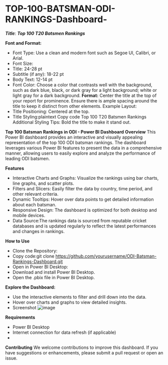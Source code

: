 # TOP-100-BATSMAN-ODI-RANKINGS-Dashboard-

***Title***:
***Top 100 T20 Batsmen Rankings***

**Font and Format:**
- Font Type: Use a clean and modern font such as Segoe UI, Calibri, or Arial.
- Font Size:
- Title: 24-28 pt
- Subtitle (if any): 18-22 pt
- Body Text: 12-14 pt
- Font Color: Choose a color that contrasts well with the background, such as dark blue, black, or dark gray for a light background; white or light gray for a dark background.
**Format:** Center the title at the top of your report for prominence. Ensure there is ample spacing around the title to keep it distinct from other elements.
Example Layout:
- Title Positioning: Centered at the top.
- Title Styling:plaintext
Copy code
Top 100 T20 Batsmen Rankings
Additional Styling Tips:
Bold the title to make it stand out.

**Top 100 Batsman Rankings in ODI - Power BI Dashboard**
**Overview**
This Power BI dashboard provides an interactive and visually appealing representation of the top 100 ODI batsman rankings. The dashboard leverages various Power BI features to present the data in a comprehensive manner, allowing users to easily explore and analyze the performance of leading ODI batsmen.

**Features**
- Interactive Charts and Graphs: Visualize the rankings using bar charts, line graphs, and scatter plots.
- Filters and Slicers: Easily filter the data by country, time period, and other relevant criteria.
- Dynamic Tooltips: Hover over data points to get detailed information about each batsman.
- Responsive Design: The dashboard is optimized for both desktop and mobile devices.
- Data Source:The rankings data is sourced from reputable cricket databases and is updated regularly to reflect the latest performances and changes in rankings.

**How to Use**
- Clone the Repository:
- Copy code:git clone https://github.com/yourusername/ODI-Batsman-Rankings-Dashboard.git
- Open in Power BI Desktop:
- Download and install Power BI Desktop.
- Open the .pbix file in Power BI Desktop.

**Explore the Dashboard:**
- Use the interactive elements to filter and drill down into the data.
- Hover over charts and graphs to view detailed insights.
- Screenshot
![image](https://github.com/ragh945/TOP-100-BATSMAN-ODI-RANKINGS-Dashboard-/assets/65483520/0ced4a27-9fe2-430b-8692-51c970a42fae)

**Requirements**
- Power BI Desktop
- Internet connection for data refresh (if applicable)
- 
**Contributing**
We welcome contributions to improve this dashboard. If you have suggestions or enhancements, please submit a pull request or open an issue.
